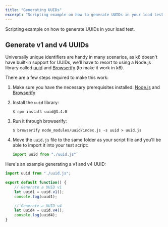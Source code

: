 ```yaml
---
title: "Generating UUIDs"
excerpt: "Scripting example on how to generate UUIDs in your load test."
---
```


Scripting example on how to generate UUIDs in your load test.

## Generate v1 and v4 UUIDs
Universally unique identifiers are handy in many scenarios, as k6 doesn't have built-in support
for UUIDs, we'll have to resort to using a Node.js library called [uuid](https://www.npmjs.com/package/uuid)
and [Browserify](http://browserify.org/) (to make it work in k6).

There are a few steps required to make this work:

1. Make sure you have the necessary prerequisites installed:
   [Node.js](https://nodejs.org/en/download/) and [Browserify](http://browserify.org/)

2. Install the `uuid` library:
   <div class="code-group" data-props='{ "labels": [], "lineNumbers": [false] }'>

    ```shell
    $ npm install uuid@3.4.0
    ```

   </div>
3. Run it through browserify:
   <div class="code-group" data-props='{ "labels": [], "lineNumbers": [false] }'>

   ```shell
   $ browserify node_modules/uuid/index.js -s uuid > uuid.js
   ```

   </div>

4. Move the `uuid.js` file to the same folder as your script file and you'll be able to import
   it into your test script:

   <div class="code-group" data-props='{ "labels": [], "lineNumbers": [false] }'>

   ```js
   import uuid from "./uuid.js"`
   ```

   </div>


Here's an example generating a v1 and v4 UUID:

<div class="code-group" data-props='{ "labels": ["generate-uuids.js"], "lineNumbers": [false] }'>

```js
import uuid from "./uuid.js";

export default function() {
    // Generate a UUID v1
    let uuid1 = uuid.v1();
    console.log(uuid1);

    // Generate a UUID v4
    let uuid4 = uuid.v4();
    console.log(uuid4);
}
```

</div>
